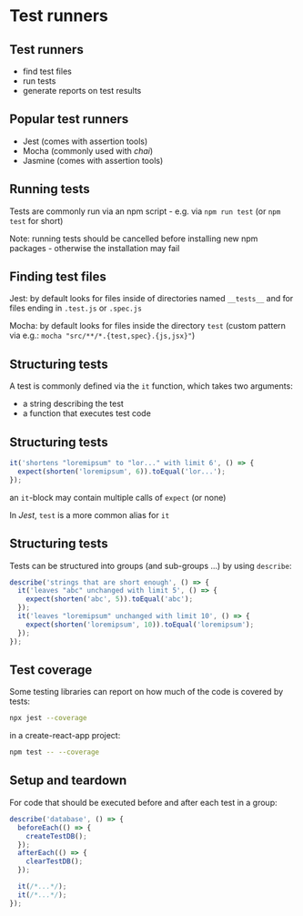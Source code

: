 # Test runners

## Test runners

- find test files
- run tests
- generate reports on test results

## Popular test runners

- Jest (comes with assertion tools)
- Mocha (commonly used with _chai_)
- Jasmine (comes with assertion tools)

## Running tests

Tests are commonly run via an npm script - e.g. via `npm run test` (or `npm test` for short)

Note: running tests should be cancelled before installing new npm packages - otherwise the installation may fail

## Finding test files

Jest: by default looks for files inside of directories named `__tests__` and for files ending in `.test.js` or `.spec.js`

Mocha: by default looks for files inside the directory `test` (custom pattern via e.g.: `mocha "src/**/*.{test,spec}.{js,jsx}"`)

## Structuring tests

A test is commonly defined via the `it` function, which takes two arguments:

- a string describing the test
- a function that executes test code

## Structuring tests

```js
it('shortens "loremipsum" to "lor..." with limit 6', () => {
  expect(shorten('loremipsum', 6)).toEqual('lor...');
});
```

an `it`-block may contain multiple calls of `expect` (or none)

In _Jest_, `test` is a more common alias for `it`

## Structuring tests

Tests can be structured into groups (and sub-groups ...) by using `describe`:

```js
describe('strings that are short enough', () => {
  it('leaves "abc" unchanged with limit 5', () => {
    expect(shorten('abc', 5)).toEqual('abc');
  });
  it('leaves "loremipsum" unchanged with limit 10', () => {
    expect(shorten('loremipsum', 10)).toEqual('loremipsum');
  });
});
```

## Test coverage

Some testing libraries can report on how much of the code is covered by tests:

```bash
npx jest --coverage
```

in a create-react-app project:

```bash
npm test -- --coverage
```

## Setup and teardown

For code that should be executed before and after each test in a group:

```js
describe('database', () => {
  beforeEach(() => {
    createTestDB();
  });
  afterEach(() => {
    clearTestDB();
  });

  it(/*...*/);
  it(/*...*/);
});
```
